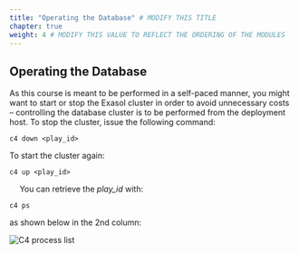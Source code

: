 ```yaml
---
title: "Operating the Database" # MODIFY THIS TITLE
chapter: true
weight: 4 # MODIFY THIS VALUE TO REFLECT THE ORDERING OF THE MODULES
---
```


## Operating the Database

As this course is meant to be performed in a self-paced manner, you might want to start or stop the Exasol cluster in order to avoid unnecessary costs – controlling the database cluster is to be performed from the deployment host. To stop the cluster, issue the following command:

	c4 down <play_id>

To start the cluster again:

	c4 up <play_id>

 
You can retrieve the _play_id_ with:

	c4 ps
	
as shown below in the 2nd column:


![C4 process list](/images/exasol/01_04_c4_ps_list.png)
